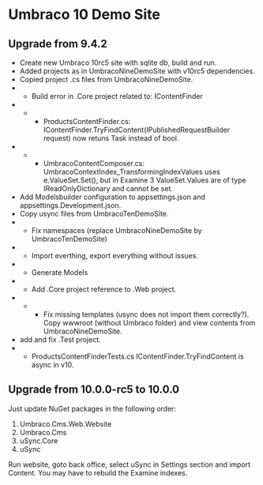 # Umbraco 10 Demo Site 

## Upgrade from 9.4.2
- Create new Umbraco 10rc5 site with sqlite db, build and run.
- Added projects as in UmbracoNineDemoSite with v10rc5 dependencies.
- Copied project .cs files from UmbracoNineDemoSite.
- - Build error in .Core project related to: IContentFinder 
- - - ProductsContentFinder.cs: IContentFinder.TryFindContent(IPublishedRequestBuilder request) now retuns Task<bool> instead of bool.
- - - UmbracoContentComposer.cs: UmbracoContextIndex_TransformingIndexValues uses e.ValueSet.Set(), but in Examine 3 ValueSet.Values are of type IReadOnlyDictionary and cannot be set.
- Add Modelsbuilder configuration to appsettings.json and appsettings.Development.json.
- Copy usync files from UmbracoTenDemoSite.
- - Fix namespaces (replace UmbracoNineDemoSite by UmbracoTenDemoSite)
- - Import everthing, export everything without issues.
- - Generate Models
- - Add .Core project reference to .Web project.
- - - Fix missing templates (usync does not import them correctly?). Copy wwwroot (without Umbraco folder) and view contents from UmbracoNineDemoSite.
- add and fix .Test project.
- - ProductsContentFinderTests.cs IContentFinder.TryFindContent is async in v10.

## Upgrade from 10.0.0-rc5 to 10.0.0
Just update NuGet packages in the following order:
1. Umbraco.Cms.Web.Website
2. Umbraco.Cms
3. uSync.Core
4. uSync

Run website, goto back office, select uSync in Settings section and import Content.
You may have to rebuild the Examine indexes.